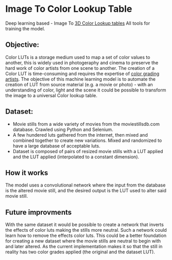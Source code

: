 # Image To Color Lookup Table
Deep learning based - Image To [3D Color Lookup tables](https://en.wikipedia.org/wiki/3D_lookup_table)
All tools for training the model.

## Objective:
Color LUTs is a storage medium used to map a set of color values to another, this is widely used in photogeraphy and cinema to preserve the hard work of color artists from one scene to another. The creation of a Color LUT is time-consuming and requires the expertise of [color grading artists](https://en.wikipedia.org/wiki/Color_grading).
The objective of this machine learning model is to automate the creation of LUT from source material (e.g. a movie or photo) - with an understanding of color, light and the scene it could be possible to transform the image to a universal Color lookup table.

## Dataset:
 - Movie stills from a wide variety of movies from the moviestillsdb.com database. Crawled using Python and Selenium.
 - A few hundered luts gathered from the internet, then mixed and combined together to create new variations. Mixed and randomized to have a large database of acceptable luts.
 - Dataset is composed of pairs of resized movie stills with a LUT applied and the LUT applied (interpolated to a constant dimension).

## How it works
The model uses a convolutional network where the input from the database is the altered movie still, and the desired output is the LUT used to alter said movie still.


## Future improvments
With the same dataset it would be possible to create a network that inverts the effects of color luts making the stills more neutral. Such a network could learn how to remove the effects color luts. This could be a better foundation for creating a new dataset where the movie stills are neutral to begin with and later altered. As the current implementation makes it so that the still in reality has two color grades applied (the original and the dataset LUT).
